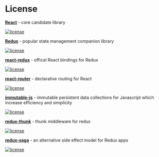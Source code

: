 # License

**[React](https://github.com/facebook/react)** - core candidate library

[![license](https://img.shields.io/github/license/facebook/react.svg)]()

**[Redux](https://github.com/reactjs/redux)** - popular state management companion library

[![license](https://img.shields.io/github/license/reactjs/redux.svg)]()

**[react-redux](https://github.com/facebook/react-redux)** - offical React bindings for Redux

[![license](https://img.shields.io/github/license/reactjs/react-redux.svg)]()

**[react-router](https://github.com/reacttraining/react-router)** - declarative routing for React

[![license](https://img.shields.io/github/license/reacttraining/react-router.svg)]()

**[immutable-js](https://github.com/facebook/immutable-js)** - immutable persistent data collections for Javascript which increase efficiency and simplicity

[![license](https://img.shields.io/github/license/facebook/immutable-js.svg)]()

**[redux-thunk](https://github.com/gaearon/redux-thunk)** - thunk middleware for redux

[![license](https://img.shields.io/github/license/gaearon/redux-thunk.svg)]()

**[redux-saga](https://github.com/redux-saga/redux-saga)** - an alternative side effect model for Redux apps

[![license](https://img.shields.io/github/license/redux-saga/redux-saga.svg)]()